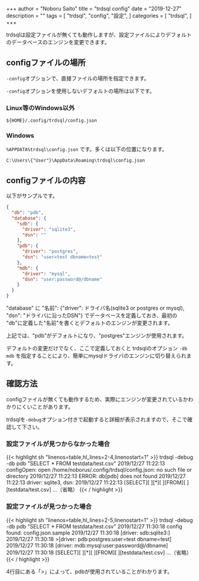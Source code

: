 +++
author = "Noboru Saito"
title = "trdsql config"
date = "2019-12-27"
description = ""
tags = [
    "trdsql",
    "config",
    "設定",
]
categories = [
    "trdsql",
]
+++

trdsqlは設定ファイルが無くても動作しますが、設定ファイルによりデフォルトのデータベースのエンジンを変更できます。

## configファイルの場所

`-config`オプションで、直接ファイルの場所を指定できます。

`-config`オプションを使用しないデフォルトの場所は以下です。

### Linux等のWindows以外

```path
${HOME}/.config/trdsql/config.json
```

### Windows

`%APPDATA%trdsql\config.json` です。多くは以下の位置になります。

```path
C:\Users\{"User"}\AppData\Roaming\trdsql\config.json
```

## configファイルの内容

以下がサンプルです。

```json
{
  "db": "pdb",
  "database": {
    "sdb": {
      "driver": "sqlite3",
      "dsn": ""
    },
    "pdb": {
      "driver": "postgres",
      "dsn": "user=test dbname=test"
    },
    "mdb": {
      "driver": "mysql",
      "dsn": "user:password@/dbname"
    }
  }
}
```

"database" に "名前": {"driver": ドライバ名(sqlite3 or postgres or mysql), "dsn": "ドライバに沿ったDSN"} でデータベースを定義しておき、最初の "db"に定義した"名前"を書くとデフォルトのエンジンが変更されます。

上記では、"pdb"がデフォルトになり、"postgres"エンジンが使用されます。

デフォルトの変更だけでなく、ここで定義しておくと trdsqlのオプション `-db mdb` を指定することにより、簡単にmysqlドライバのエンジンに切り替えられます。

## 確認方法

configファイルが無くても動作するため、実際にエンジンが変更されているかわかりにくいことがあります。

trdsqlを`-debug`オプション付きで起動すると詳細が表示されますので、そこで確認して下さい。

### 設定ファイルが見つからなかった場合

{{< highlight sh "linenos=table,hl_lines=2-4,linenostart=1" >}}
trdsql -debug -db pdb "SELECT * FROM testdata/test.csv"
2019/12/27 11:22:13 configOpen: open /home/noborus/.config/trdsql/config.json: no such file or directory
2019/12/27 11:22:13 ERROR: db[pdb] does not found
2019/12/27 11:22:13 driver: sqlite3, dsn: 
2019/12/27 11:22:13 [SELECT][ ][*][ ][FROM][ ][testdata/test.csv]
...（省略）
{{< / highlight >}}

### 設定ファイルが見つかった場合

{{< highlight sh "linenos=table,hl_lines=2-5,linenostart=1" >}}
trdsql -debug -db pdb "SELECT * FROM testdata/test.csv"
2019/12/27 11:30:18 config found: config.json.sample
2019/12/27 11:30:18  [driver: sdb:sqlite3:]
2019/12/27 11:30:18 >[driver: pdb:postgres:user=test dbname=test]
2019/12/27 11:30:18  [driver: mdb:mysql:user:password@/dbname]
2019/12/27 11:30:18 [SELECT][ ][*][ ][FROM][ ][testdata/test.csv]
...（省略）
{{< / highlight >}}

4行目にある「>」によって、pdbが使用されていることがわかります。
